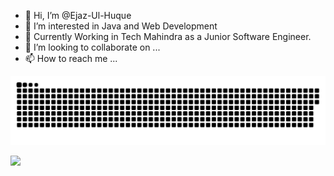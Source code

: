 - 👋 Hi, I’m @Ejaz-Ul-Huque
- 👀 I’m interested in Java and Web Development
- 🌱 Currently Working in Tech Mahindra as a Junior Software Engineer.
- 💞️ I’m looking to collaborate on ...
- 📫 How to reach me ...

<!---
Ejaz-Ul-Huque/Ejaz-Ul-Huque is a ✨ special ✨ repository because its `README.md` (this file) appears on your GitHub profile.
You can click the Preview link to take a look at your changes.
--->
<a href="https://github.com/Ejaz-Ul-Huque"><img src="contributions.svg"></a>

<img width="0" src="https://visitor-badge.glitch.me/badge?page_id=tondrejk.tondrejk" />
